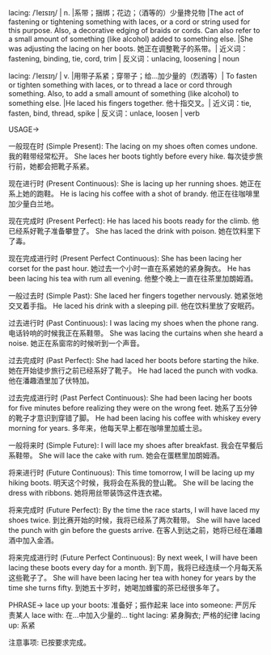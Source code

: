lacing: /ˈleɪsɪŋ/ | n. |系带；捆绑；花边；（酒等的）少量搀兑物 |The act of fastening or tightening something with laces, or a cord or string used for this purpose. Also, a decorative edging of braids or cords. Can also refer to a small amount of something (like alcohol) added to something else. |She was adjusting the lacing on her boots. 她正在调整靴子的系带。| 近义词：fastening, binding, tie, cord, trim | 反义词：unlacing, loosening | noun

lacing: /ˈleɪsɪŋ/ | v. |用带子系紧；穿带子；给…加少量的（烈酒等）| To fasten or tighten something with laces, or to thread a lace or cord through something. Also, to add a small amount of something (like alcohol) to something else. |He laced his fingers together. 他十指交叉。| 近义词：tie, fasten, bind, thread, spike | 反义词：unlace, loosen | verb


USAGE->

一般现在时 (Simple Present):
The lacing on my shoes often comes undone. 我的鞋带经常松开。
She laces her boots tightly before every hike. 每次徒步旅行前，她都会把靴子系紧。

现在进行时 (Present Continuous):
She is lacing up her running shoes. 她正在系上她的跑鞋。
He is lacing his coffee with a shot of brandy. 他正在往咖啡里加少量白兰地。

现在完成时 (Present Perfect):
He has laced his boots ready for the climb. 他已经系好靴子准备攀登了。
She has laced the drink with poison. 她在饮料里下了毒。

现在完成进行时 (Present Perfect Continuous):
She has been lacing her corset for the past hour. 她过去一个小时一直在系紧她的紧身胸衣。
He has been lacing his tea with rum all evening. 他整个晚上一直在往茶里加朗姆酒。

一般过去时 (Simple Past):
She laced her fingers together nervously. 她紧张地交叉着手指。
He laced his drink with a sleeping pill. 他在饮料里放了安眠药。

过去进行时 (Past Continuous):
I was lacing my shoes when the phone rang. 电话铃响的时候我正在系鞋带。
She was lacing the curtains when she heard a noise. 她正在系窗帘的时候听到一个声音。

过去完成时 (Past Perfect):
She had laced her boots before starting the hike. 她在开始徒步旅行之前已经系好了靴子。
He had laced the punch with vodka. 他在潘趣酒里加了伏特加。

过去完成进行时 (Past Perfect Continuous):
She had been lacing her boots for five minutes before realizing they were on the wrong feet.  她系了五分钟的靴子才意识到穿错了脚。
He had been lacing his coffee with whiskey every morning for years. 多年来，他每天早上都在咖啡里加威士忌。

一般将来时 (Simple Future):
I will lace my shoes after breakfast. 我会在早餐后系鞋带。
She will lace the cake with rum. 她会在蛋糕里加朗姆酒。

将来进行时 (Future Continuous):
This time tomorrow, I will be lacing up my hiking boots. 明天这个时候，我将会在系我的登山靴。
She will be lacing the dress with ribbons. 她将用丝带装饰这件连衣裙。

将来完成时 (Future Perfect):
By the time the race starts, I will have laced my shoes twice. 到比赛开始的时候，我将已经系了两次鞋带。
She will have laced the punch with gin before the guests arrive.  在客人到达之前，她将已经在潘趣酒中加入金酒。

将来完成进行时 (Future Perfect Continuous):
By next week, I will have been lacing these boots every day for a month. 到下周，我将已经连续一个月每天系这些靴子了。
She will have been lacing her tea with honey for years by the time she turns fifty. 到她五十岁时，她喝加蜂蜜的茶已经很多年了。


PHRASE->
lace up your boots: 准备好；振作起来
lace into someone: 严厉斥责某人
lace with: 在...中加入少量的...
tight lacing: 紧身胸衣; 严格的纪律
lacing up: 系紧


注意事项:  已按要求完成。
